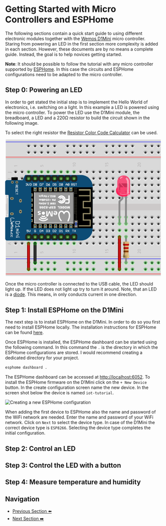 # Getting Started with Micro Controllers and ESPHome

The following sections contain a quick start guide to using different
electronic modules together with the [Wemos D1Mini](https://www.wemos.cc/en/latest/d1/d1_mini.html)
micro controller. Staring from powering an LED in the first
section more complexity is added in each section. However, these documents
are by no means a complete guide. Instead, the goal is to help novices getting started.

**Note**: It should be possible to follow the tutorial with any micro controller
supported by [ESPHome](https://esphome.io). In this case the circuits and
ESPHome configurations need to be adapted to the micro controller.

## Step 0: Powering an LED

In order to get stated the initial step is to implement the Hello World of
electronics, i.e. switching on a light. In this example a LED is powered using
the micro controller. To power the LED use the D1Mini module, the breadboard,
a LED and a 220Ω resistor to build the circuit shown in the following image.

To select the right resistor the
[Resistor Color Code Calculator](https://resistorcolorcodecalc.com/) can be used.

![Powering a LED](./imgs/hello-led.png)

Once the micro controller is connected to the USB cable, the LED should light up.
If the LED does not light up try to turn it around. Note, that an LED is a
[diode](https://en.wikipedia.org/wiki/Diode). This means, in only conducts
current in one direction.

## Step 1: Install ESPHome on the D1Mini

The next step is to install ESPHome on the D1Mini. In order to do so you
first need to install ESPHome locally. The installation instructions
for ESPHome can be found [here](https://esphome.io/guides/installing_esphome).

Once ESPHome is installed, the ESPHome dashboard can be started using the
following command.
In this command the `.` is the directory in which the ESPHome configurations are
stored. I would recommend creating a dedicated directory for your project.

```zsh
esphome dashboard .
```

The ESPHome dashboard can be accessed at [http://localhost:6052](http://localhost:6052). To
install the ESPHome firmware on the D1Mini click on the `+ New Device` button. In the
create configuration screen name the new device.
In the screen shot below the device is named `iot-tutorial`.

![Creating a new ESPHome configuration](./imgs/esphome.png)

When adding the first device to ESPHome also the name and password of
the WiFi network are needed. Enter the name and password of your WiFi network.
Click on `Next` to select the device type. In case of the D1Mini the
correct device type is `ESP8266`. Selecting the device type completes
the initial configuration.

## Step 2: Control an LED

## Step 3: Control the LED with a button

## Step 4: Measure temperature and humidity

## Navigation

- [Previous Section ⬅️](./10-overview.md)
- [Next Section ➡️](./30-iot.md)
